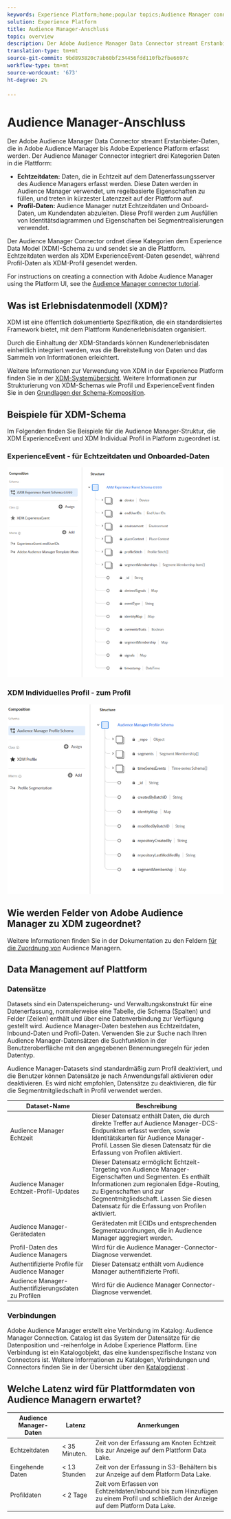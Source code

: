 ```yaml
---
keywords: Experience Platform;home;popular topics;Audience Manager connector;Audience manager;audience manager
solution: Experience Platform
title: Audience Manager-Anschluss
topic: overview
description: Der Adobe Audience Manager Data Connector streamt Erstanbieter-Daten, die in Adobe Audience Manager bis Adobe Experience Platform erfasst werden. Der Audience Manager-Connector fasst drei Kategorien Daten in die Plattform ein.
translation-type: tm+mt
source-git-commit: 9bd893820c7ab60bf234456fdd110fb2fbe6697c
workflow-type: tm+mt
source-wordcount: '673'
ht-degree: 2%

---
```



# Audience Manager-Anschluss

Der Adobe Audience Manager Data Connector streamt Erstanbieter-Daten, die in Adobe Audience Manager bis Adobe Experience Platform erfasst werden. Der Audience Manager Connector integriert drei Kategorien Daten in die Plattform:

- **Echtzeitdaten:** Daten, die in Echtzeit auf dem Datenerfassungsserver des Audience Managers erfasst werden. Diese Daten werden in Audience Manager verwendet, um regelbasierte Eigenschaften zu füllen, und treten in kürzester Latenzzeit auf der Plattform auf.
- **Profil-Daten:** Audience Manager nutzt Echtzeitdaten und Onboard-Daten, um Kundendaten abzuleiten. Diese Profil werden zum Ausfüllen von Identitätsdiagrammen und Eigenschaften bei Segmentrealisierungen verwendet.

Der Audience Manager Connector ordnet diese Kategorien dem Experience Data Model (XDM)-Schema zu und sendet sie an die Plattform. Echtzeitdaten werden als XDM ExperienceEvent-Daten gesendet, während Profil-Daten als XDM-Profil gesendet werden.

For instructions on creating a connection with Adobe Audience Manager using the Platform UI, see the [Audience Manager connector tutorial](../../tutorials/ui/create/adobe-applications/audience-manager.md).

## Was ist Erlebnisdatenmodell (XDM)?

XDM ist eine öffentlich dokumentierte Spezifikation, die ein standardisiertes Framework bietet, mit dem Plattform Kundenerlebnisdaten organisiert.

Durch die Einhaltung der XDM-Standards können Kundenerlebnisdaten einheitlich integriert werden, was die Bereitstellung von Daten und das Sammeln von Informationen erleichtert.

Weitere Informationen zur Verwendung von XDM in der Experience Platform finden Sie in der [XDM-Systemübersicht](../../../xdm/home.md). Weitere Informationen zur Strukturierung von XDM-Schemas wie Profil und ExperienceEvent finden Sie in den [Grundlagen der Schema-Komposition](../../../xdm/schema/composition.md).

## Beispiele für XDM-Schema

Im Folgenden finden Sie Beispiele für die Audience Manager-Struktur, die XDM ExperienceEvent und XDM Individual Profil in Platform zugeordnet ist.

### ExperienceEvent - für Echtzeitdaten und Onboarded-Daten

![](images/aam-experience-events-for-dcs-and-onboarding-data.png)

### XDM Individuelles Profil - zum Profil

![](images/aam-profile-xdm-for-profile-data.png)

## Wie werden Felder von Adobe Audience Manager zu XDM zugeordnet?

Weitere Informationen finden Sie in der Dokumentation zu den Feldern [für die Zuordnung von](./mapping/audience-manager.md) Audience Managern.

## Data Management auf Plattform

### Datensätze

Datasets sind ein Datenspeicherung- und Verwaltungskonstrukt für eine Datenerfassung, normalerweise eine Tabelle, die Schema (Spalten) und Felder (Zeilen) enthält und über eine Datenverbindung zur Verfügung gestellt wird. Audience Manager-Daten bestehen aus Echtzeitdaten, Inbound-Daten und Profil-Daten. Verwenden Sie zur Suche nach Ihren Audience Manager-Datensätzen die Suchfunktion in der Benutzeroberfläche mit den angegebenen Benennungsregeln für jeden Datentyp.

Audience Manager-Datasets sind standardmäßig zum Profil deaktiviert, und die Benutzer können Datensätze je nach Anwendungsfall aktivieren oder deaktivieren. Es wird nicht empfohlen, Datensätze zu deaktivieren, die für die Segmentmitgliedschaft in Profil verwendet werden.

| Dataset-Name | Beschreibung |
| ------------ | ----------- |
| Audience Manager Echtzeit | Dieser Datensatz enthält Daten, die durch direkte Treffer auf Audience Manager-DCS-Endpunkten erfasst werden, sowie Identitätskarten für Audience Manager-Profil. Lassen Sie diesen Datensatz für die Erfassung von Profilen aktiviert. |
| Audience Manager Echtzeit-Profil-Updates | Dieser Datensatz ermöglicht Echtzeit-Targeting von Audience Manager-Eigenschaften und Segmenten. Es enthält Informationen zum regionalen Edge-Routing, zu Eigenschaften und zur Segmentmitgliedschaft. Lassen Sie diesen Datensatz für die Erfassung von Profilen aktiviert. |
| Audience Manager-Gerätedaten | Gerätedaten mit ECIDs und entsprechenden Segmentzuordnungen, die in Audience Manager aggregiert werden. |
| Profil-Daten des Audience Managers | Wird für die Audience Manager-Connector-Diagnose verwendet. |
| Authentifizierte Profile für Audience Manager | Dieser Datensatz enthält vom Audience Manager authentifizierte Profil. |
| Audience Manager-Authentifizierungsdaten zu Profilen | Wird für die Audience Manager Connector-Diagnose verwendet. |

### Verbindungen

Adobe Audience Manager erstellt eine Verbindung im Katalog: Audience Manager Connection. Catalog ist das System der Datensätze für die Datenposition und -reihenfolge in Adobe Experience Platform. Eine Verbindung ist ein Katalogobjekt, das eine kundenspezifische Instanz von Connectors ist. Weitere Informationen zu Katalogen, Verbindungen und Connectors finden Sie in der Übersicht über den [Katalogdienst](../../../catalog/home.md) .

## Welche Latenz wird für Plattformdaten von Audience Managern erwartet?

| Audience Manager-Daten | Latenz | Anmerkungen |
| --- | --- | --- |
| Echtzeitdaten | &lt; 35 Minuten. | Zeit von der Erfassung am Knoten Echtzeit bis zur Anzeige auf dem Plattform Data Lake. |
| Eingehende Daten | &lt; 13 Stunden | Zeit von der Erfassung in S3-Behältern bis zur Anzeige auf dem Platform Data Lake. |
| Profildaten | &lt; 2 Tage | Zeit vom Erfassen von Echtzeitdaten/Inbound bis zum Hinzufügen zu einem Profil und schließlich der Anzeige auf dem Platform Data Lake. |